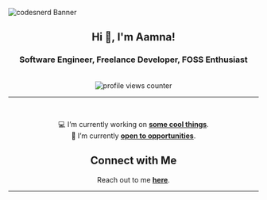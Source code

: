 <!-- Banner -->

![codesnerd Banner](https://github.com/codesnerd/codesnerd/assets/70039999/e259a9f1-178b-4ef8-9264-fa423874cb07.gif)

<!-- Introduction -->
<section align="center">
  <h1>Hi 👋, I'm Aamna!</h1>
  <h3>Software Engineer, Freelance Developer, FOSS Enthusiast</h3>
</section>
<br />

<!-- Profile Views -->
<div align="center">
  <img src="https://komarev.com/ghpvc/?username=codesnerd&label=Profile%20views&color=2a5fd7&style=flat" alt="profile views counter"/>
</div>
<hr />
<br />

<!-- Now -->
<section align="center">
  <p>
    💻 I’m currently working on <b><a href="https://codesnerd.com/now#working-on">some cool things</a></b>.
    <br />
    🔭 I’m currently <b><a href="https://codesnerd.com/now#open-to">open to opportunities</a></b>.
  <p>
</section>

<!-- Connect With Me -->
<section align="center">
  <h2>Connect with Me</h2>
  <p>
    Reach out to me <b><a href="https://codesnerd.com/contact">here</a></b>.
  </p>
</section>
<hr />
<br />
